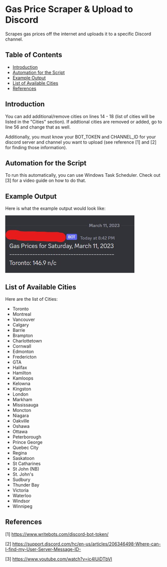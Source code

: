 # Gas Price Scraper & Upload to Discord
Scrapes gas prices off the internet and uploads it to a specific Discord channel.
## Table of Contents
- [Introduction](#Introduction)
- [Automation for the Script](#Automation-for-the-Script)
- [Example Output](#Example-Output)
- [List of Available Cities](#List-of-Available-Cities)
- [References](#References)

<h2 id="#Introduction">Introduction</h2>
You can add additional/remove cities on lines 14 - 18 (list of cities will be listed in the "Cities" section). If addtional cities are removed or added, go to line 56 and change that as well.

Additionally, you must know your BOT_TOKEN and CHANNEL_ID for your discord server and channel you want to upload (see reference [1] and [2] for finding those information).
<h2 id="#Automation-for-the-Script">Automation for the Script</h2>
To run this automatically, you can use Windows Task Scheduler. Check out [3] for a video guide on how to do that.
 <h2 id="#Example-Output">Example Output</h2>

Here is what the example output would look like:

![My Image](images/git_image1.jpg)
<h2 id="#List-of-Available-Cities">List of Available Cities</h2>

Here are the list of Cities:

- Toronto
- Montreal
- Vancouver
- Calgary
- Barrie
- Brampton
- Charlottetown
- Cornwall
- Edmonton
- Fredericton
- GTA
- Halifax
- Hamilton
- Kamloops
- Kelowna
- Kingston
- London
- Markham
- Mississauga
- Moncton
- Niagara
- Oakville
- Oshawa
- Ottawa
- Peterborough
- Prince George
- Quebec City
- Regina
- Saskatoon
- St Catharines
- St John (NB)
- St. John's
- Sudbury
- Thunder Bay
- Victoria
- Waterloo
- Windsor
- Winnipeg
## References

[1] https://www.writebots.com/discord-bot-token/

[2] https://support.discord.com/hc/en-us/articles/206346498-Where-can-I-find-my-User-Server-Message-ID-

[3] https://www.youtube.com/watch?v=ic4lUiDTbVI
